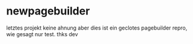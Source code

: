 # newpagebuilder
letztes projekt
keine ahnung aber dies ist ein geclotes pagebuilder repro, wie gesagt nur test. thks dev
